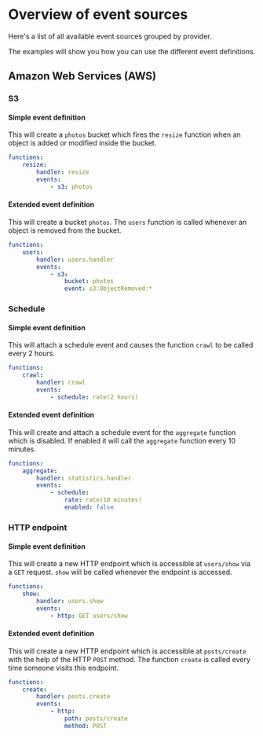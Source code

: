# Overview of event sources

Here's a list of all available event sources grouped by provider.

The examples will show you how you can use the different event definitions.

## Amazon Web Services (AWS)

### S3

#### Simple event definition

This will create a `photos` bucket which fires the `resize` function when an object is added or modified inside the bucket.

```yaml
functions:
    resize:
        handler: resize
        events:
            - s3: photos
```

#### Extended event definition

This will create a bucket `photos`. The `users` function is called whenever an object is removed from the bucket.

```yaml
functions:
    users:
        handler: users.handler
        events:
            - s3:
                bucket: photos
                event: s3:ObjectRemoved:*
```

### Schedule

#### Simple event definition

This will attach a schedule event and causes the function `crawl` to be called every 2 hours.

```yaml
functions:
    crawl:
        handler: crawl
        events:
            - schedule: rate(2 hours)
```

#### Extended event definition

This will create and attach a schedule event for the `aggregate` function which is disabled. If enabled it will call
the `aggregate` function every 10 minutes.

```yaml
functions:
    aggregate:
        handler: statistics.handler
        events:
            - schedule:
                rate: rate(10 minutes)
                enabled: false
```

### HTTP endpoint

#### Simple event definition

This will create a new HTTP endpoint which is accessible at `users/show` via a `GET` request. `show` will be called
whenever the endpoint is accessed.

```yaml
functions:
    show:
        handler: users.show
        events:
            - http: GET users/show
```

#### Extended event definition

This will create a new HTTP endpoint which is accessible at `posts/create` with the help of the HTTP `POST` method.
The function `create` is called every time someone visits this endpoint.

```yaml
functions:
    create:
        handler: posts.create
        events:
            - http:
                path: posts/create
                method: POST
```

